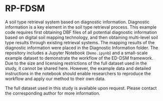 # RP-FDSM
A soil type retrieval system based on diagnostic information.
Diagnostic information is a key element in the soil type retrieval process. This example code requires first obtaining DBF files of all potential diagnostic information based on digital soil mapping technology, and then obtaining multi-level soil type results through existing retrieval systems.
The mapping results of the diagnostic information were placed in the Diagnostic Information folder.
The repository includes a Jupyter Notebook (`Demo.ipynb`) and a small-scale example dataset to demonstrate the workflow of the ED-DSM framework. Due to the size and licensing restrictions of the full dataset used in the study, it cannot be shared here. However, the example data and detailed instructions in the notebook should enable researchers to reproduce the workflow and apply our method to their own data.

The full dataset used in this study is available upon request. Please contact the corresponding author for more information.

